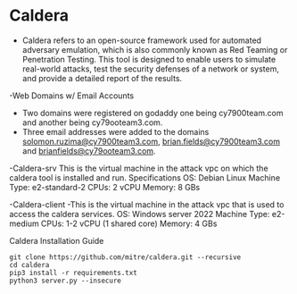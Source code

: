 # Caldera 
  - Caldera refers to an open-source framework used for automated adversary emulation, which is also commonly known as Red Teaming or Penetration Testing. This tool is designed to enable users to simulate real-world attacks, test the security defenses of a network or system, and provide a detailed report of the results.

-Web Domains w/ Email Accounts
  - Two domains were registered on godaddy one being cy7900team.com and another being cy79ooteam3.com.
  - Three email addresses were added to the domains solomon.ruzima@cy7900team3.com, brian.fields@cy7900team3.com and brianfields@cy79ooteam3.com.
  
  
  -Caldera-srv 
    This is the virtual machine in the attack vpc on which the caldera tool is installed and run.
    Specifications
    OS: Debian Linux
    Machine Type: e2-standard-2
    CPUs: 2 vCPU
    Memory: 8 GBs
    
 -Caldera-client
 -This is the virtual machine in the attack vpc that is used to access the caldera services. 
  OS: Windows server 2022
  Machine Type: e2-medium
  CPUs: 1-2 vCPU (1 shared core)
  Memory: 4 GBs
  
Caldera Installation Guide
  ```
git clone https://github.com/mitre/caldera.git --recursive
cd caldera
pip3 install -r requirements.txt
python3 server.py --insecure
```
